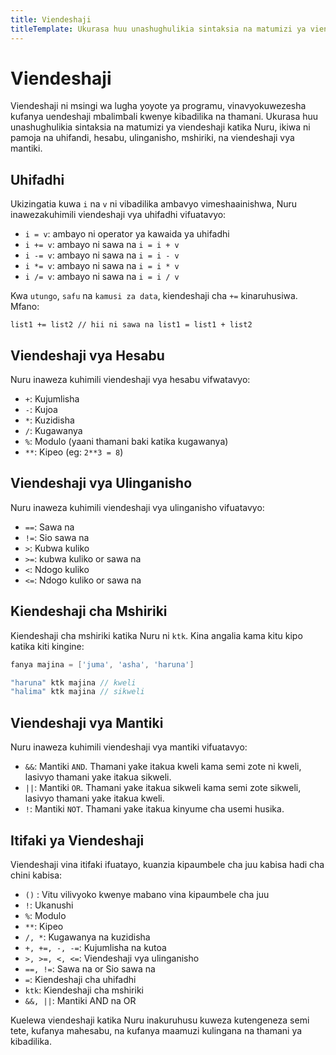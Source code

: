```yaml
---
title: Viendeshaji
titleTemplate: Ukurasa huu unashughulikia sintaksia na matumizi ya viendeshaji katika Nuru
---
```


# Viendeshaji

Viendeshaji ni msingi wa lugha yoyote ya programu, vinavyokuwezesha kufanya uendeshaji mbalimbali kwenye kibadilika na thamani. Ukurasa huu unashughulikia sintaksia na matumizi ya viendeshaji katika Nuru, ikiwa ni pamoja na uhifandi, hesabu, ulinganisho, mshiriki, na viendeshaji vya mantiki.

## Uhifadhi

Ukizingatia kuwa `i` na `v` ni vibadilika ambavyo vimeshaainishwa, Nuru inawezakuhimili viendeshaji vya uhifadhi vifuatavyo:

- `i = v`: ambayo ni operator ya kawaida ya uhifadhi
- `i += v`: ambayo ni sawa na `i = i + v`
- `i -= v`: ambayo ni sawa na `i = i - v`
- `i *= v`: ambayo ni sawa na `i = i * v`
- `i /= v`: ambayo ni sawa na `i = i / v`

Kwa `utungo`, `safu` na `kamusi za data`, kiendeshaji cha `+=` kinaruhusiwa. Mfano:

```
list1 += list2 // hii ni sawa na list1 = list1 + list2
```

## Viendeshaji vya Hesabu

Nuru inaweza kuhimili viendeshaji vya hesabu vifwatavyo:

- `+`: Kujumlisha
- `-`: Kujoa
- `*`: Kuzidisha
- `/`: Kugawanya
- `%`: Modulo (yaani thamani baki katika kugawanya)
- `**`: Kipeo (eg: `2**3 = 8`)

## Viendeshaji vya Ulinganisho

Nuru inaweza kuhimili viendeshaji vya ulinganisho vifuatavyo:

- `==`: Sawa na
- `!=`: Sio sawa na
- `>`: Kubwa kuliko
- `>=`: kubwa kuliko or sawa na
- `<`: Ndogo kuliko
- `<=`: Ndogo kuliko or sawa na

## Kiendeshaji cha Mshiriki

Kiendeshaji cha mshiriki katika Nuru ni `ktk`. Kina angalia kama kitu kipo katika kiti kingine:

```go
fanya majina = ['juma', 'asha', 'haruna']

"haruna" ktk majina // kweli
"halima" ktk majina // sikweli
```

## Viendeshaji vya Mantiki

Nuru inaweza kuhimili viendeshaji vya mantiki vifuatavyo:

- `&&`: Mantiki `AND`. Thamani yake itakua kweli kama semi zote ni kweli, lasivyo thamani yake itakua sikweli.
- `||`: Mantiki `OR`. Thamani yake itakua sikweli kama semi zote sikweli, lasivyo thamani yake itakua kweli.
- `!`: Mantiki `NOT`. Thamani yake itakua kinyume cha usemi husika.

## Itifaki ya Viendeshaji

Viendeshaji vina itifaki ifuatayo, kuanzia kipaumbele cha juu kabisa hadi cha chini kabisa:

- `()` : Vitu vilivyoko kwenye mabano vina kipaumbele cha juu
- `!`: Ukanushi
- `%`: Modulo
- `**`: Kipeo
- `/, *`: Kugawanya na kuzidisha
- `+, +=, -, -=`: Kujumlisha na kutoa
- `>, >=, <, <=`: Viendeshaji vya ulinganisho
- `==, !=`: Sawa na or Sio sawa na
- `=`: Kiendeshaji cha uhifadhi
- `ktk`: Kiendeshaji cha mshiriki
- `&&, ||`: Mantiki AND na OR

Kuelewa viendeshaji katika Nuru inakuruhusu kuweza kutengeneza semi tete, kufanya mahesabu, na kufanya maamuzi kulingana na thamani ya kibadilika.
